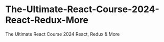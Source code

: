 # The-Ultimate-React-Course-2024-React-Redux-More
The Ultimate React Course 2024 React, Redux &amp; More
